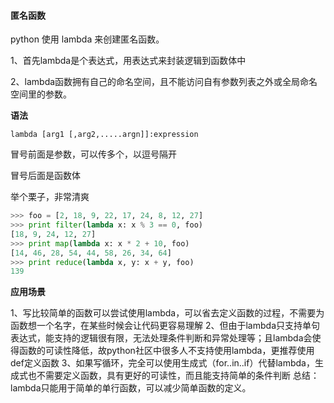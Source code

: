 #### 匿名函数

python 使用 lambda 来创建匿名函数。

1、首先lambda是个表达式，用表达式来封装逻辑到函数体中

2、lambda函数拥有自己的命名空间，且不能访问自有参数列表之外或全局命名空间里的参数。

**语法**

```
lambda [arg1 [,arg2,.....argn]]:expression
```

冒号前面是参数，可以传多个，以逗号隔开

冒号后面是函数体

举个栗子，非常清爽

```python
>>> foo = [2, 18, 9, 22, 17, 24, 8, 12, 27]
>>> print filter(lambda x: x % 3 == 0, foo)
[18, 9, 24, 12, 27]
>>> print map(lambda x: x * 2 + 10, foo)
[14, 46, 28, 54, 44, 58, 26, 34, 64]
>>> print reduce(lambda x, y: x + y, foo)
139
```

**应用场景**

1、写比较简单的函数可以尝试使用lambda，可以省去定义函数的过程，不需要为函数想一个名字，在某些时候会让代码更容易理解
2、但由于lambda只支持单句表达式，能支持的逻辑很有限，无法处理条件判断和异常处理等；且lambda会使得函数的可读性降低，故python社区中很多人不支持使用lambda，更推荐使用def定义函数
3、如果写循环，完全可以使用生成式（for..in..if）代替lambda，生成式也不需要定义函数，具有更好的可读性，而且能支持简单的条件判断
总结：lambda只能用于简单的单行函数，可以减少简单函数的定义。

